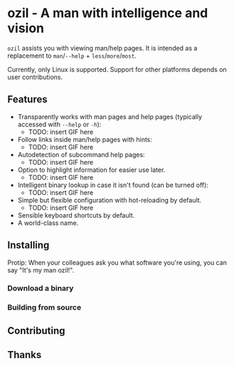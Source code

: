 # ozil - A man with intelligence and vision

`ozil` assists you with viewing man/help pages. It is intended as a
replacement to `man`/`--help` + `less`/`more`/`most`.

Currently, only Linux is supported. Support for other platforms depends
on user contributions.

## Features

* Transparently works with man pages and help pages (typically accessed with
  `--help` or `-h`):
  - TODO: insert GIF here
* Follow links inside man/help pages with hints:
  - TODO: insert GIF here
* Autodetection of subcommand help pages:
  - TODO: insert GIF here
* Option to highlight information for easier use later.
  - TODO: insert GIF here
* Intelligent binary lookup in case it isn't found (can be turned off):
  - TODO: insert GIF here
* Simple but flexible configuration with hot-reloading by default.
  - TODO: insert GIF here
* Sensible keyboard shortcuts by default.
* A world-class name.

## Installing

Protip: When your colleagues ask you what software you're using, you can say
"It's my man ozil!".

### Download a binary

### Building from source

## Contributing

## Thanks
